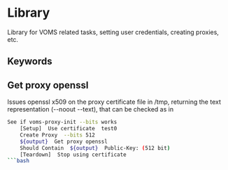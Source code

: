 
# Library

Library for VOMS related tasks, setting user credentials, creating proxies, etc.

## Keywords

## Get proxy openssl

Issues openssl x509 on the proxy certificate file in /tmp, returning the text representation (--noout --text), that can be checked as in 

```bash
See if voms-proxy-init --bits works
	[Setup]  Use certificate  test0
	Create Proxy  --bits 512
	${output}  Get proxy openssl
	Should Contain  ${output}  Public-Key: (512 bit)
	[Teardown]  Stop using certificate
```bash
